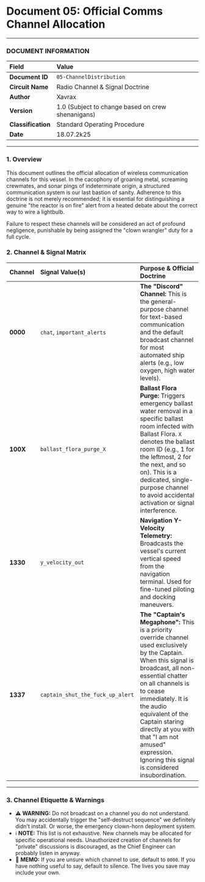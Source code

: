 # Document 05: Official Comms Channel Allocation

---

### **DOCUMENT INFORMATION**

| Field | Value |
| :--- | :--- |
| **Document ID** | `05-ChannelDistribution` |
| **Circuit Name**| Radio Channel & Signal Doctrine |
| **Author** | Xavrax |
| **Version** | 1.0 (Subject to change based on crew shenanigans) |
| **Classification**| Standard Operating Procedure |
| **Date**| 18.07.2k25 |

---

### 1. Overview

This document outlines the official allocation of wireless communication channels for this vessel. In the cacophony of groaning metal, screaming crewmates, and sonar pings of indeterminate origin, a structured communication system is our last bastion of sanity. Adherence to this doctrine is not merely recommended; it is essential for distinguishing a genuine "the reactor is on fire" alert from a heated debate about the correct way to wire a lightbulb.

Failure to respect these channels will be considered an act of profound negligence, punishable by being assigned the "clown wrangler" duty for a full cycle.

### 2. Channel & Signal Matrix

| Channel | Signal Value(s) | Purpose & Official Doctrine |
| :--- | :--- | :--- |
| **0000** | `chat`, `important_alerts` | **The "Discord" Channel:** This is the general-purpose channel for text-based communication and the default broadcast channel for most automated ship alerts (e.g., low oxygen, high water levels). |
| **100X** | `ballast_flora_purge_X` | **Ballast Flora Purge:** Triggers emergency ballast water removal in a specific ballast room infected with Ballast Flora. `X` denotes the ballast room ID (e.g., 1 for the leftmost, 2 for the next, and so on). This is a dedicated, single-purpose channel to avoid accidental activation or signal interference. |
| **1330** | `y_velocity_out` | **Navigation Y-Velocity Telemetry:** Broadcasts the vessel's current vertical speed from the navigation terminal. Used for fine-tuned piloting and docking maneuvers. |
| **1337** | `captain_shut_the_fuck_up_alert` | **The "Captain's Megaphone":** This is a priority override channel used exclusively by the Captain. When this signal is broadcast, all non-essential chatter on all channels is to cease immediately. It is the audio equivalent of the Captain staring directly at you with that "I am not amused" expression. Ignoring this signal is considered insubordination. |

---

### 3. Channel Etiquette & Warnings

-   :warning: **WARNING:** Do not broadcast on a channel you do not understand. You may accidentally trigger the "self-destruct sequence" we definitely didn't install. Or worse, the emergency clown-horn deployment system.
-   :information_source: **NOTE:** This list is not exhaustive. New channels may be allocated for specific operational needs. Unauthorized creation of channels for "private" discussions is discouraged, as the Chief Engineer can probably listen in anyway.
-   :memo: **MEMO:** If you are unsure which channel to use, default to `0000`. If you have nothing useful to say, default to silence. The lives you save may include your own. 